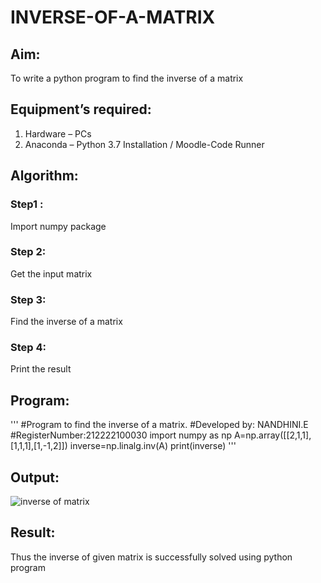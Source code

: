 # INVERSE-OF-A-MATRIX

## Aim:
To write a python program to find the inverse of a matrix

## Equipment’s required:

1. 	Hardware – PCs
2. 	Anaconda – Python 3.7 Installation / Moodle-Code Runner

## Algorithm:

### Step1 : 
Import numpy package 

### Step 2:
Get the input matrix

### Step 3:
Find the inverse of a matrix

### Step 4: 
Print the result
## Program:
'''
#Program to find the inverse of a matrix.
#Developed by: NANDHINI.E
#RegisterNumber:212222100030
import numpy as np
A=np.array([[2,1,1],[1,1,1],[1,-1,2]])
inverse=np.linalg.inv(A)
print(inverse)
'''
## Output:
![inverse of matrix](https://user-images.githubusercontent.com/121998147/232415285-a93456d6-d2a0-42a7-a36f-af93eb4e41b2.png)

## Result:
Thus the inverse of given matrix is successfully solved using python program

